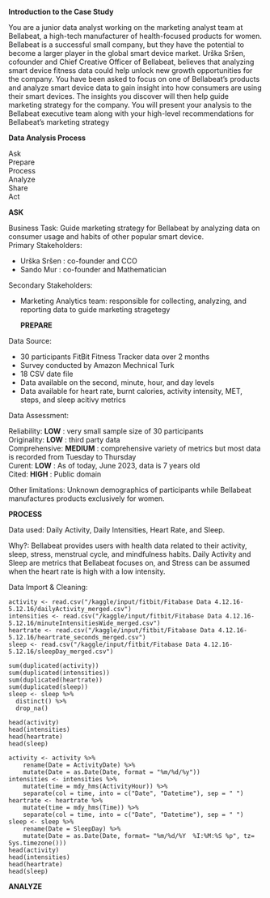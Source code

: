 **Introduction to the Case Study** <p>
You are a junior data analyst working on the marketing analyst team at Bellabeat, a high-tech manufacturer of health-focused
products for women. Bellabeat is a successful small company, but they have the potential to become a larger player in the
global smart device market. Urška Sršen, cofounder and Chief Creative Officer of Bellabeat, believes that analyzing smart
device fitness data could help unlock new growth opportunities for the company. You have been asked to focus on one of
Bellabeat’s products and analyze smart device data to gain insight into how consumers are using their smart devices. The
insights you discover will then help guide marketing strategy for the company. You will present your analysis to the Bellabeat
executive team along with your high-level recommendations for Bellabeat’s marketing strategy<p>
**Data Analysis Process**<p>
Ask <br>
Prepare <br>
Process <br>
Analyze <br>
Share <br>
Act <p>
**ASK** <p>
Business Task: Guide marketing strategy for Bellabeat by analyzing data on consumer usage and habits of other popular smart device. <br>
Primary Stakeholders: <br>
- Urška Sršen : co-founder and CCO <br>
- Sando Mur : co-founder and Mathematician <br>

Secondary Stakeholders: <br>
- Marketing Analytics team: responsible for collecting, analyzing, and reporting data to guide marketing stragetegy<p>
**PREPARE** <p>

Data Source: <br>
- 30 participants FitBit Fitness Tracker data over 2 months
- Survey conducted by Amazon Mechnical Turk
- 18 CSV date file
- Data available on the second, minute, hour, and day levels
- Data available for heart rate, burnt calories, activity intensity, MET, steps, and sleep acitivy metrics <br>

Data Assessment: <p>
Reliability: **LOW** : very small sample size of 30 participants <br>
Originality: **LOW** : third party data <br>
Comprehensive: **MEDIUM** : comprehensive variety of metrics but most data is recorded from Tuesday to Thursday <br>
Curent: **LOW** : As of today, June 2023, data is 7 years old <br>
Cited: **HIGH** : Public domain <br>

Other limitations: Unknown demographics of participants while Bellabeat manufactures products exclusively for women.<p>
**PROCESS** <p>
    Data used: Daily Activity, Daily Intensities, Heart Rate, and Sleep. <p>
    Why?: Bellabeat provides users with health data related to their activity, sleep, stress, menstrual cycle, and mindfulness habits. Daily Activity and Sleep are metrics that Bellabeat focuses on, and Stress can be assumed when the heart rate is high with a low intensity. <p>
        Data Import & Cleaning: 
        
```
activity <- read.csv("/kaggle/input/fitbit/Fitabase Data 4.12.16-5.12.16/dailyActivity_merged.csv")
intensities <- read.csv("/kaggle/input/fitbit/Fitabase Data 4.12.16-5.12.16/minuteIntensitiesWide_merged.csv")
heartrate <- read.csv("/kaggle/input/fitbit/Fitabase Data 4.12.16-5.12.16/heartrate_seconds_merged.csv")
sleep <- read.csv("/kaggle/input/fitbit/Fitabase Data 4.12.16-5.12.16/sleepDay_merged.csv")
```
```
sum(duplicated(activity))
sum(duplicated(intensities))
sum(duplicated(heartrate))
sum(duplicated(sleep))
sleep <- sleep %>%
  distinct() %>%
  drop_na()
```
```
head(activity)
head(intensities)
head(heartrate)
head(sleep)
```
```
activity <- activity %>%
    rename(Date = ActivityDate) %>% 
    mutate(Date = as.Date(Date, format = "%m/%d/%y"))
intensities <- intensities %>%
    mutate(time = mdy_hms(ActivityHour)) %>% 
    separate(col = time, into = c("Date", "Datetime"), sep = " ")
heartrate <- heartrate %>%
    mutate(time = mdy_hms(Time)) %>% 
    separate(col = time, into = c("Date", "Datetime"), sep = " ")
sleep <- sleep %>%
    rename(Date = SleepDay) %>% 
    mutate(Date = as.Date(Date, format= "%m/%d/%Y  %I:%M:%S %p", tz= Sys.timezone()))
head(activity)
head(intensities)
head(heartrate)
head(sleep)
```

**ANALYZE**
